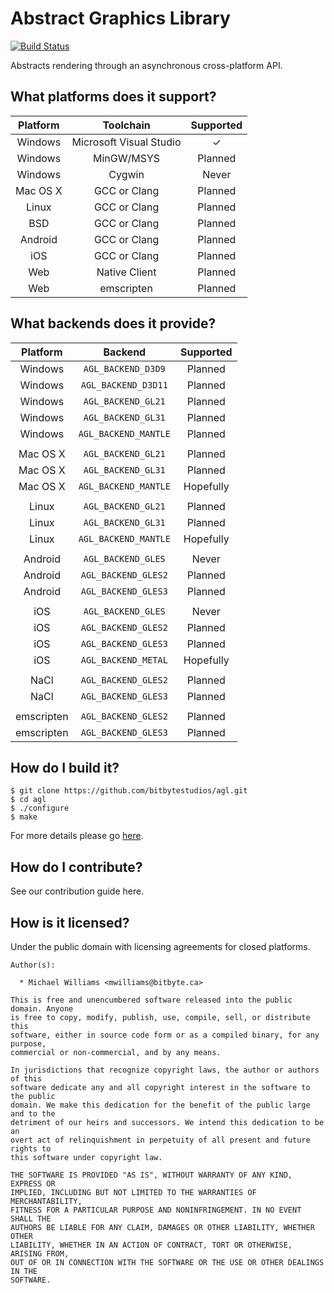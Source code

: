 # Abstract Graphics Library

[![Build Status](https://travis-ci.org/bitbytestudios/agl.png?branch=master)](http://travis-ci.org/bitbytestudios/agl)

Abstracts rendering through an asynchronous cross-platform API.

What platforms does it support?
-------------------------------

| Platform  | Toolchain               | Supported             |
|:---------:|:-----------------------:|:---------------------:|
| Windows   | Microsoft Visual Studio | <span>&#10003;</span> |
| Windows   | MinGW/MSYS              |        Planned        |
| Windows   | Cygwin                  |         Never         |
| Mac OS X  | GCC or Clang            |        Planned        |
| Linux     | GCC or Clang            |        Planned        |
| BSD       | GCC or Clang            |        Planned        |
| Android   | GCC or Clang            |        Planned        |
| iOS       | GCC or Clang            |        Planned        |
| Web       | Native Client           |        Planned        |
| Web       | emscripten              |        Planned        |

What backends does it provide?
------------------------------

| Platform   | Backend                 | Supported             |
|:----------:|:-----------------------:|:---------------------:|
| Windows    | `AGL_BACKEND_D3D9`      |        Planned        |
| Windows    | `AGL_BACKEND_D3D11`     |        Planned        |
| Windows    | `AGL_BACKEND_GL21`      |        Planned        |
| Windows    | `AGL_BACKEND_GL31`      |        Planned        |
| Windows    | `AGL_BACKEND_MANTLE`    |        Planned        |
|            |                         |                       |
| Mac OS X   | `AGL_BACKEND_GL21`      |        Planned        |
| Mac OS X   | `AGL_BACKEND_GL31`      |        Planned        |
| Mac OS X   | `AGL_BACKEND_MANTLE`    |       Hopefully       |
|            |                         |                       |
| Linux      | `AGL_BACKEND_GL21`      |        Planned        |
| Linux      | `AGL_BACKEND_GL31`      |        Planned        |
| Linux      | `AGL_BACKEND_MANTLE`    |       Hopefully       |
|            |                         |                       |
| Android    | `AGL_BACKEND_GLES`      |         Never         |
| Android    | `AGL_BACKEND_GLES2`     |        Planned        |
| Android    | `AGL_BACKEND_GLES3`     |        Planned        |
|            |                         |                       |
| iOS        | `AGL_BACKEND_GLES`      |         Never         |
| iOS        | `AGL_BACKEND_GLES2`     |        Planned        |
| iOS        | `AGL_BACKEND_GLES3`     |        Planned        |
| iOS        | `AGL_BACKEND_METAL`     |       Hopefully       |
|            |                         |                       |
| NaCl       | `AGL_BACKEND_GLES2`     |        Planned        |
| NaCl       | `AGL_BACKEND_GLES3`     |        Planned        |
|            |                         |                       |
| emscripten | `AGL_BACKEND_GLES2`     |        Planned        |
| emscripten | `AGL_BACKEND_GLES3`     |        Planned        |

How do I build it?
------------------

    $ git clone https://github.com/bitbytestudios/agl.git
    $ cd agl
    $ ./configure
    $ make

For more details please go [here](https://github.com/bitbytestudios/agl/wiki/Building).

How do I contribute?
--------------------

See our contribution guide here.

How is it licensed?
-------------------

Under the public domain with licensing agreements for closed platforms.

```
Author(s):

  * Michael Williams <mwilliams@bitbyte.ca>

This is free and unencumbered software released into the public domain. Anyone
is free to copy, modify, publish, use, compile, sell, or distribute this
software, either in source code form or as a compiled binary, for any purpose,
commercial or non-commercial, and by any means.

In jurisdictions that recognize copyright laws, the author or authors of this
software dedicate any and all copyright interest in the software to the public
domain. We make this dedication for the benefit of the public large and to the
detriment of our heirs and successors. We intend this dedication to be an
overt act of relinquishment in perpetuity of all present and future rights to
this software under copyright law.

THE SOFTWARE IS PROVIDED "AS IS", WITHOUT WARRANTY OF ANY KIND, EXPRESS OR
IMPLIED, INCLUDING BUT NOT LIMITED TO THE WARRANTIES OF MERCHANTABILITY,
FITNESS FOR A PARTICULAR PURPOSE AND NONINFRINGEMENT. IN NO EVENT SHALL THE
AUTHORS BE LIABLE FOR ANY CLAIM, DAMAGES OR OTHER LIABILITY, WHETHER OTHER
LIABILITY, WHETHER IN AN ACTION OF CONTRACT, TORT OR OTHERWISE, ARISING FROM,
OUT OF OR IN CONNECTION WITH THE SOFTWARE OR THE USE OR OTHER DEALINGS IN THE
SOFTWARE.
```
